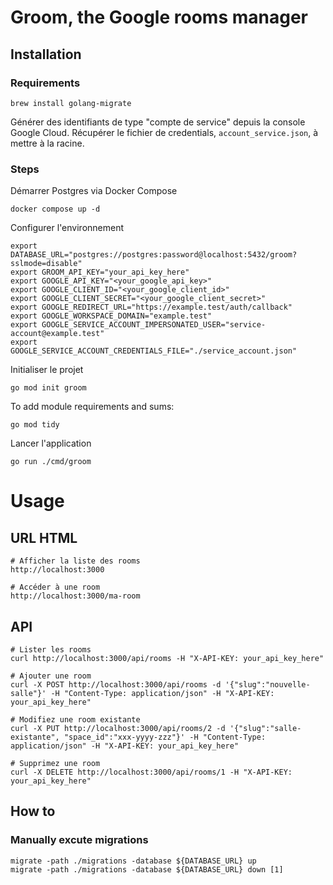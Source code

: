 # Groom, the Google rooms manager

## Installation

### Requirements

```shell
brew install golang-migrate
```

Générer des identifiants de type "compte de service" depuis la console Google Cloud.
Récupérer le fichier de credentials, `account_service.json`, à mettre à la racine.

### Steps

Démarrer Postgres via Docker Compose

```shell
docker compose up -d
```

Configurer l'environnement

```shell
export DATABASE_URL="postgres://postgres:password@localhost:5432/groom?sslmode=disable"
export GROOM_API_KEY="your_api_key_here"
export GOOGLE_API_KEY="<your_google_api_key>"
export GOOGLE_CLIENT_ID="<your_google_client_id>"
export GOOGLE_CLIENT_SECRET="<your_google_client_secret>"
export GOOGLE_REDIRECT_URL="https://example.test/auth/callback"
export GOOGLE_WORKSPACE_DOMAIN="example.test"
export GOOGLE_SERVICE_ACCOUNT_IMPERSONATED_USER="service-account@example.test"
export GOOGLE_SERVICE_ACCOUNT_CREDENTIALS_FILE="./service_account.json"
```

Initialiser le projet

```shell
go mod init groom
```

To add module requirements and sums:

```shell
go mod tidy
```

Lancer l'application

```shell
go run ./cmd/groom
````

# Usage

## URL HTML

```shell
# Afficher la liste des rooms
http://localhost:3000

# Accéder à une room 
http://localhost:3000/ma-room
```

## API

```shell
# Lister les rooms
curl http://localhost:3000/api/rooms -H "X-API-KEY: your_api_key_here" 

# Ajouter une room
curl -X POST http://localhost:3000/api/rooms -d '{"slug":"nouvelle-salle"}' -H "Content-Type: application/json" -H "X-API-KEY: your_api_key_here" 

# Modifiez une room existante
curl -X PUT http://localhost:3000/api/rooms/2 -d '{"slug":"salle-existante", "space_id":"xxx-yyyy-zzz"}' -H "Content-Type: application/json" -H "X-API-KEY: your_api_key_here" 

# Supprimez une room
curl -X DELETE http://localhost:3000/api/rooms/1 -H "X-API-KEY: your_api_key_here" 
```


## How to

### Manually excute migrations

```shell
migrate -path ./migrations -database ${DATABASE_URL} up
migrate -path ./migrations -database ${DATABASE_URL} down [1]
```
